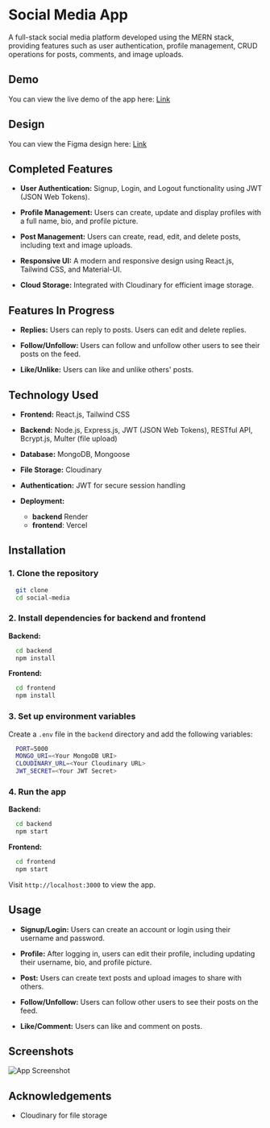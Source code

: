# Social Media App

A full-stack social media platform developed using the MERN stack, providing features such as user authentication, profile management, CRUD operations for posts, comments, and image uploads.

## Demo

You can view the live demo of the app here: [Link](https://social-media-eta-bay.vercel.app/)

## Design

You can view the Figma design here: [Link](https://www.figma.com/design/NhL1mHjOYN2aRhdeV4IcBI/mini-social-media?node-id=0-1&t=d8KCcAucEjEBCNIv-1)

## Completed Features

- **User Authentication:** Signup, Login, and Logout functionality using JWT (JSON Web Tokens).

- **Profile Management:** Users can create, update and display profiles with a full name, bio, and profile picture.

- **Post Management:** Users can create, read, edit, and delete posts, including text and image uploads.

- **Responsive UI:** A modern and responsive design using React.js, Tailwind CSS, and Material-UI.

- **Cloud Storage:** Integrated with Cloudinary for efficient image storage.

## Features In Progress

- **Replies:** Users can reply to posts. Users can edit and delete replies.

- **Follow/Unfollow:** Users can follow and unfollow other users to see their posts on the feed.

- **Like/Unlike:** Users can like and unlike others' posts.

## Technology Used

- **Frontend:** React.js, Tailwind CSS

- **Backend:** Node.js, Express.js, JWT (JSON Web Tokens), RESTful API, Bcrypt.js, Multer (file upload)

- **Database:** MongoDB, Mongoose

- **File Storage:** Cloudinary

- **Authentication:** JWT for secure session handling

- **Deployment:**
  - **backend** Render
  - **frontend**: Vercel

## Installation

### 1. Clone the repository

```bash
  git clone
  cd social-media
```

### 2. Install dependencies for backend and frontend

**Backend:**

```bash
  cd backend
  npm install
```

**Frontend:**

```bash
  cd frontend
  npm install
```

### 3. Set up environment variables

Create a `.env` file in the `backend` directory and add the following variables:

```bash
  PORT=5000
  MONGO_URI=<Your MongoDB URI>
  CLOUDINARY_URL=<Your Cloudinary URL>
  JWT_SECRET=<Your JWT Secret>
```

### 4. Run the app

**Backend:**

```bash
  cd backend
  npm start
```

**Frontend:**

```bash
  cd frontend
  npm start
```

Visit `http://localhost:3000` to view the app.

## Usage

- **Signup/Login:** Users can create an account or login using their username and password.

- **Profile:** After logging in, users can edit their profile, including updating their username, bio, and profile picture.

- **Post:** Users can create text posts and upload images to share with others.

- **Follow/Unfollow:** Users can follow other users to see their posts on the feed.

- **Like/Comment:** Users can like and comment on posts.

## Screenshots

![App Screenshot](https://via.placeholder.com/468x300?text=App+Screenshot+Here)

## Acknowledgements

- Cloudinary for file storage
